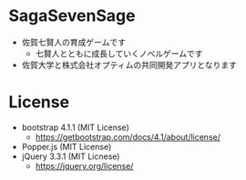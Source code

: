 # SagaSevenSage
* 佐賀七賢人の育成ゲームです
    * 七賢人とともに成長していくノベルゲームです
* 佐賀大学と株式会社オプティムの共同開発アプリとなります

# License
* bootstrap 4.1.1 (MIT License) 
    * https://getbootstrap.com/docs/4.1/about/license/
* Popper.js (MIT License)
* jQuery 3.3.1 (MIT Licnese)
    * https://jquery.org/license/